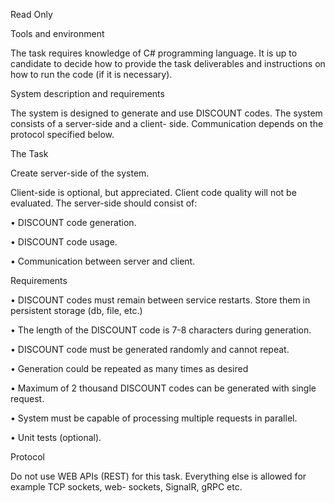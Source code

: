 Read Only

Tools and environment

The task requires knowledge of C# programming language. It is up to candidate to decide how to provide the
task deliverables and instructions on how to run the code (if it is necessary).

System description and requirements

The system is designed to generate and use DISCOUNT codes. The system consists of a server-side and a client-
side. Communication depends on the protocol specified below.

The Task

Create server-side of the system.

Client-side is optional, but appreciated. Client code quality will not be evaluated. The server-side should
consist of:

• DISCOUNT code generation.

• DISCOUNT code usage.

• Communication between server and client.

Requirements

• DISCOUNT codes must remain between service restarts. Store them in persistent storage (db, file, etc.)

• The length of the DISCOUNT code is 7-8 characters during generation.

• DISCOUNT code must be generated randomly and cannot repeat.

• Generation could be repeated as many times as desired

• Maximum of 2 thousand DISCOUNT codes can be generated with single request.

• System must be capable of processing multiple requests in parallel.

• Unit tests (optional).

Protocol

Do not use WEB APIs (REST) for this task. Everything else is allowed for example TCP sockets, web-
sockets, SignalR, gRPC etc.
